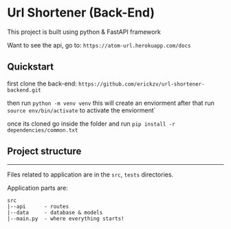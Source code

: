 # Url Shortener (Back-End)

This project is built using python & FastAPI framework

Want to see the api, go to: `https://atom-url.herokuapp.com/docs`

## Quickstart

first clone the back-end: `https://github.com/erickzv/url-shortener-backend.git`

then run `python -m venv venv` this will create an enviorment after that run `source env/bin/activate` to activate the enviorment`

once its cloned go inside the folder and run `pip install -r dependencies/common.txt`

## Project structure

---

Files related to application are in the `src`, `tests` directories.

Application parts are:

```
src
|--api      - routes
|--data     - database & models
|--main.py  - where everything starts!
```
